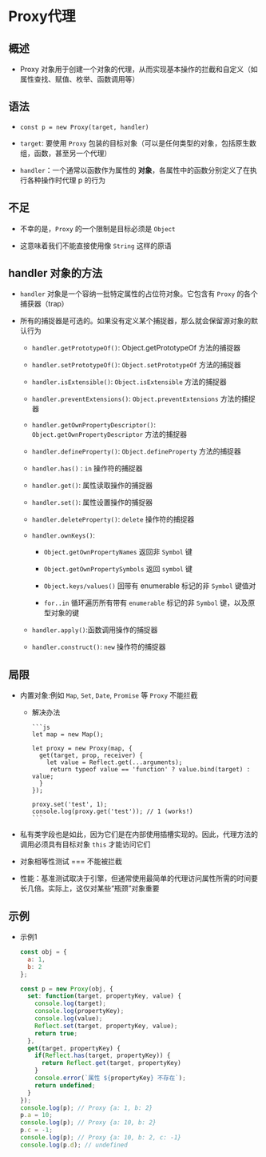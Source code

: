 # Proxy代理

## 概述

+ Proxy 对象用于创建一个对象的代理，从而实现基本操作的拦截和自定义（如属性查找、赋值、枚举、函数调用等）

## 语法

+ `const p = new Proxy(target, handler)`

+ `target`: 要使用 `Proxy` 包装的目标对象（可以是任何类型的对象，包括原生数组，函数，甚至另一个代理）

+ `handler`：一个通常以函数作为属性的 **对象**，各属性中的函数分别定义了在执行各种操作时代理 p 的行为

## 不足

+ 不幸的是，`Proxy` 的一个限制是目标必须是 `Object`

+ 这意味着我们不能直接使用像 `String` 这样的原语

## handler 对象的方法

+ `handler` 对象是一个容纳一批特定属性的占位符对象。它包含有 `Proxy` 的各个捕获器（trap）

+ 所有的捕捉器是可选的。如果没有定义某个捕捉器，那么就会保留源对象的默认行为

  - `handler.getPrototypeOf()`: Object.getPrototypeOf 方法的捕捉器

  - `handler.setPrototypeOf()`: `Object.setPrototypeOf` 方法的捕捉器

  - `handler.isExtensible()`: `Object.isExtensible` 方法的捕捉器

  - `handler.preventExtensions()`: `Object.preventExtensions` 方法的捕捉器

  - `handler.getOwnPropertyDescriptor()`: `Object.getOwnPropertyDescriptor` 方法的捕捉器

  - `handler.defineProperty()`: `Object.defineProperty` 方法的捕捉器

  - `handler.has()` : `in` 操作符的捕捉器

  - `handler.get()`: 属性读取操作的捕捉器

  - `handler.set()`: 属性设置操作的捕捉器

  - `handler.deleteProperty()`: `delete` 操作符的捕捉器

  - `handler.ownKeys()`:

    - `Object.getOwnPropertyNames`  返回非 `Symbol` 键

    - `Object.getOwnPropertySymbols` 返回 `symbol` 键

    - `Object.keys/values()` 回带有 enumerable 标记的非 `Symbol` 键值对

    - `for..in` 循环遍历所有带有 `enumerable` 标记的非 `Symbol` 键，以及原型对象的键

  - `handler.apply()`:函数调用操作的捕捉器

  - `handler.construct()`: `new` 操作符的捕捉器

## 局限

+ 内置对象:例如 `Map`, `Set`, `Date`, `Promise` 等 `Proxy` 不能拦截

  - 解决办法

        ```js
        let map = new Map();

        let proxy = new Proxy(map, {
          get(target, prop, receiver) {
            let value = Reflect.get(...arguments);
             return typeof value == 'function' ? value.bind(target) : value;
          }
        });

        proxy.set('test', 1);
        console.log(proxy.get('test')); // 1 (works!)
        ```

+ 私有类字段也是如此，因为它们是在内部使用插槽实现的。因此，代理方法的调用必须具有目标对象 `this` 才能访问它们

+ 对象相等性测试 === 不能被拦截

+ 性能：基准测试取决于引擎，但通常使用最简单的代理访问属性所需的时间要长几倍。实际上，这仅对某些“瓶颈”对象重要

## 示例

+ 示例1

    ```js
    const obj = {
      a: 1,
      b: 2
    };

    const p = new Proxy(obj, {
      set: function(target, propertyKey, value) {
        console.log(target);
        console.log(propertyKey);
        console.log(value);
        Reflect.set(target, propertyKey, value);
        return true;
      },
      get(target, propertyKey) {
        if(Reflect.has(target, propertyKey)) {
          return Reflect.get(target, propertyKey)
        }
        console.error(`属性 ${propertyKey} 不存在`);
        return undefined;
      }
    });
    console.log(p); // Proxy {a: 1, b: 2}
    p.a = 10;
    console.log(p); // Proxy {a: 10, b: 2}
    p.c = -1;
    console.log(p); // Proxy {a: 10, b: 2, c: -1}
    console.log(p.d); // undefined
    ```
